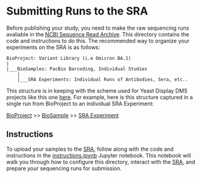 # Submitting Runs to the SRA

Before publishing your study, you need to make the raw sequencing runs avaliable in the [NCBI Sequence Read Archive](https://www.ncbi.nlm.nih.gov/sra). This directory contains the code and instructions to do this. The recommended way to organize your experiments on the SRA is as follows:

```
BioProject: Variant Library (i.e Omicron BA.1)
|
|___BioSamples: PacBio Barcoding, Individual Studies
	|
	|___SRA Experiments: Individual Runs of Antibodies, Sera, etc..
```

This structure is in keeping with the scheme used for Yeast Display DMS projects like this one [here](https://www.ncbi.nlm.nih.gov/bioproject/PRJNA639956). For example, here is this structure captured in a single run from BioProject to an individual SRA Experiment: 

[BioProject](https://www.ncbi.nlm.nih.gov/bioproject/PRJNA639956) >> [BioSample](https://www.ncbi.nlm.nih.gov/biosample/19925005) >> [SRA Experiment](https://www.ncbi.nlm.nih.gov/sra/SRX11291810[accn])

## Instructions

To upload your samples to the [SRA](https://www.ncbi.nlm.nih.gov/sra), follow along with the code and instructions in the [instructions.ipynb](instructions.ipynb) Jupyter notebook. This notebook will walk you through how to configure this directory, interact with the [SRA](https://www.ncbi.nlm.nih.gov/sra), and prepare your sequencing runs for submission. 
